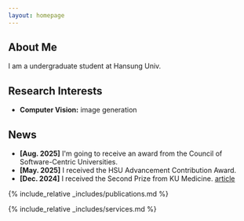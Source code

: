 ```yaml
---
layout: homepage
---
```


## About Me

I am a undergraduate student at Hansung Univ.

## Research Interests

- **Computer Vision:** image generation

## News

- **[Aug. 2025]** I'm going to receive an award from the Council of Software-Centric Universities.
- **[May. 2025]** I received the HSU Advancement Contribution Award.
- **[Dec. 2024]** I received the Second Prize from KU Medicine. [article](https://www.joongang.co.kr/article/25294920)

{% include_relative _includes/publications.md %}

{% include_relative _includes/services.md %}

